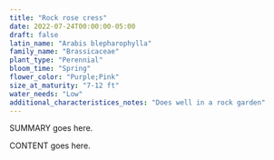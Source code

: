 ```yaml
---
title: "Rock rose cress"
date: 2022-07-24T00:00:00-05:00
draft: false
latin_name: "Arabis blepharophylla"
family_name: "Brassicaceae"
plant_type: "Perennial"
bloom_time: "Spring"
flower_color: "Purple;Pink"
size_at_maturity: "7-12 ft"
water_needs: "Low"
additional_characteristices_notes: "Does well in a rock garden"
---
```


SUMMARY goes here.

<!--more-->

CONTENT goes here.